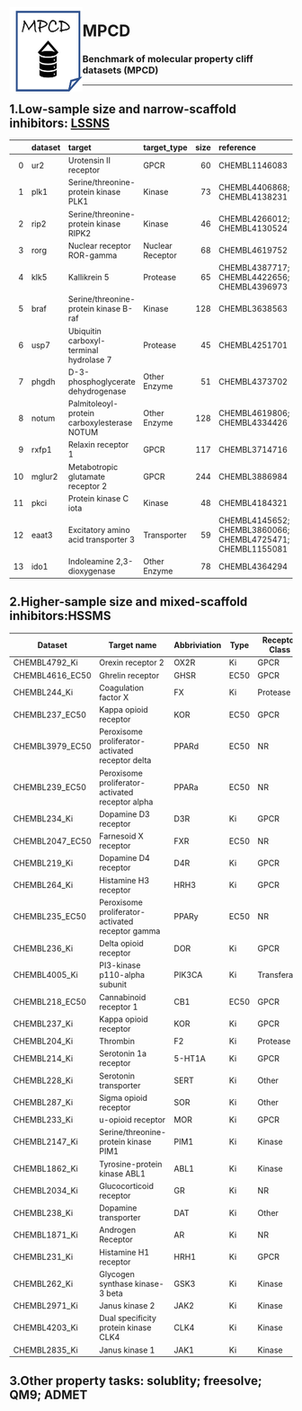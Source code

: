 

<a href="url"><img src="./dataset/misc/logo_MPCD.png" align="left" height="150" width="130" ></a>

# MPCD
### Benchmark  of molecular property cliff datasets (MPCD) 

------
## 1.Low-sample size and narrow-scaffold inhibitors: [LSSNS](https://bidd-group.github.io/MPCD/dataset/LSSNS/info/LSSNS.html)



|    | dataset   | target                                      | target_type      |   size | reference                                                  |
|---:|:----------|:--------------------------------------------|:-----------------|-------:|:-----------------------------------------------------------|
|  0 | ur2       | Urotensin II receptor                       | GPCR             |     60 | CHEMBL1146083                                              |
|  1 | plk1      | Serine/threonine-protein kinase PLK1        | Kinase           |     73 | CHEMBL4406868; CHEMBL4138231                               |
|  2 | rip2      | Serine/threonine-protein kinase RIPK2       | Kinase           |     46 | CHEMBL4266012; CHEMBL4130524                               |
|  3 | rorg      | Nuclear receptor ROR-gamma                  | Nuclear Receptor |     68 | CHEMBL4619752                                              |
|  4 | klk5      | Kallikrein 5                                | Protease         |     65 | CHEMBL4387717; CHEMBL4422656; CHEMBL4396973                |
|  5 | braf      | Serine/threonine-protein kinase B-raf       | Kinase           |    128 | CHEMBL3638563                                              |
|  6 | usp7      | Ubiquitin carboxyl-terminal hydrolase 7     | Protease         |     45 | CHEMBL4251701                                              |
|  7 | phgdh     | D-3-phosphoglycerate dehydrogenase          | Other Enzyme     |     51 | CHEMBL4373702                                              |
|  8 | notum     | Palmitoleoyl-protein carboxylesterase NOTUM | Other Enzyme     |    128 | CHEMBL4619806; CHEMBL4334426                               |
|  9 | rxfp1     | Relaxin receptor 1                          | GPCR             |    117 | CHEMBL3714716                                              |
| 10 | mglur2    | Metabotropic glutamate receptor 2           | GPCR             |    244 | CHEMBL3886984                                              |
| 11 | pkci      | Protein kinase C iota                       | Kinase           |     48 | CHEMBL4184321                                              |
| 12 | eaat3     | Excitatory amino acid transporter 3         | Transporter      |     59 | CHEMBL4145652; CHEMBL3860066; CHEMBL4725471; CHEMBL1155081 |
| 13 | ido1      | Indoleamine 2,3-dioxygenase                 | Other Enzyme     |     78 | CHEMBL4364294                                              |


## 2.Higher-sample size and mixed-scaffold inhibitors:HSSMS

| Dataset          | Target name                                      | Abbriviation | Type | Receptor Class | Compounds | Cliff compounds |
| ---------------- | ------------------------------------------------ | ------------ | ---- | -------------- | --------- | --------------- |
| CHEMBL4792\_Ki   | Orexin receptor 2                                | OX2R         | Ki   | GPCR           | 1471      | 763             |
| CHEMBL4616\_EC50 | Ghrelin receptor                                 | GHSR         | EC50 | GPCR           | 682       | 330             |
| CHEMBL244\_Ki    | Coagulation factor X                             | FX           | Ki   | Protease       | 3097      | 1350            |
| CHEMBL237\_EC50  | Kappa opioid receptor                            | KOR          | EC50 | GPCR           | 955       | 400             |
| CHEMBL3979\_EC50 | Peroxisome proliferator-activated receptor delta | PPARd        | EC50 | NR             | 1125      | 467             |
| CHEMBL239\_EC50  | Peroxisome proliferator-activated receptor alpha | PPARa        | EC50 | NR             | 1721      | 709             |
| CHEMBL234\_Ki    | Dopamine D3 receptor                             | D3R          | Ki   | GPCR           | 3657      | 1441            |
| CHEMBL2047\_EC50 | Farnesoid X receptor                             | FXR          | EC50 | NR             | 631       | 245             |
| CHEMBL219\_Ki    | Dopamine D4 receptor                             | D4R          | Ki   | GPCR           | 1859      | 715             |
| CHEMBL264\_Ki    | Histamine H3 receptor                            | HRH3         | Ki   | GPCR           | 2862      | 1084            |
| CHEMBL235\_EC50  | Peroxisome proliferator-activated receptor gamma | PPARy        | EC50 | NR             | 2349      | 881             |
| CHEMBL236\_Ki    | Delta opioid receptor                            | DOR          | Ki   | GPCR           | 2598      | 965             |
| CHEMBL4005\_Ki   | PI3-kinase p110-alpha subunit                    | PIK3CA       | Ki   | Transferase    | 960       | 351             |
| CHEMBL218\_EC50  | Cannabinoid receptor 1                           | CB1          | EC50 | GPCR           | 1031      | 367             |
| CHEMBL237\_Ki    | Kappa opioid receptor                            | KOR          | Ki   | GPCR           | 2602      | 941             |
| CHEMBL204\_Ki    | Thrombin                                         | F2           | Ki   | Protease       | 2754      | 989             |
| CHEMBL214\_Ki    | Serotonin 1a receptor                            | 5-HT1A       | Ki   | GPCR           | 3317      | 1147            |
| CHEMBL228\_Ki    | Serotonin transporter                            | SERT         | Ki   | Other          | 1704      | 599             |
| CHEMBL287\_Ki    | Sigma opioid receptor                            | SOR          | Ki   | Other          | 1328      | 464             |
| CHEMBL233\_Ki    | u-opioid receptor                                | MOR          | Ki   | GPCR           | 3142      | 1111            |
| CHEMBL2147\_Ki   | Serine/threonine-protein kinase PIM1             | PIM1         | Ki   | Kinase         | 1456      | 485             |
| CHEMBL1862\_Ki   | Tyrosine-protein kinase ABL1                     | ABL1         | Ki   | Kinase         | 794       | 253             |
| CHEMBL2034\_Ki   | Glucocorticoid receptor                          | GR           | Ki   | NR             | 750       | 230             |
| CHEMBL238\_Ki    | Dopamine transporter                             | DAT          | Ki   | Other          | 1052      | 263             |
| CHEMBL1871\_Ki   | Androgen Receptor                                | AR           | Ki   | NR             | 659       | 157             |
| CHEMBL231\_Ki    | Histamine H1 receptor                            | HRH1         | Ki   | GPCR           | 973       | 224             |
| CHEMBL262\_Ki    | Glycogen synthase kinase-3 beta                  | GSK3         | Ki   | Kinase         | 856       | 158             |
| CHEMBL2971\_Ki   | Janus kinase 2                                   | JAK2         | Ki   | Kinase         | 976       | 120             |
| CHEMBL4203\_Ki   | Dual specificity protein kinase CLK4             | CLK4         | Ki   | Kinase         | 731       | 64              |
| CHEMBL2835\_Ki   | Janus kinase 1                                   | JAK1         | Ki   | Kinase         | 615       | 46              |



## 3.Other property tasks: solublity; freesolve; QM9; ADMET

